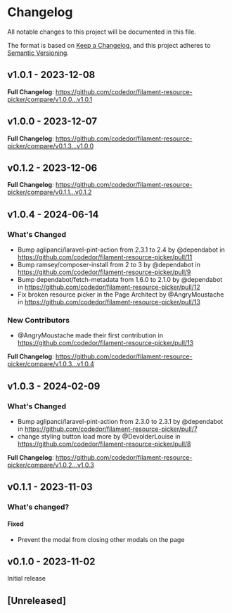 # Changelog

All notable changes to this project will be documented in this file.

The format is based on [Keep a Changelog](https://keepachangelog.com/en/1.0.0/),
and this project adheres to [Semantic Versioning](https://semver.org/spec/v2.0.0.html).

## v1.0.1 - 2023-12-08

**Full Changelog**: https://github.com/codedor/filament-resource-picker/compare/v1.0.0...v1.0.1

## v1.0.0 - 2023-12-07

**Full Changelog**: https://github.com/codedor/filament-resource-picker/compare/v0.1.3...v1.0.0

## v0.1.2 - 2023-12-06

**Full Changelog**: https://github.com/codedor/filament-resource-picker/compare/v0.1.1...v0.1.2

## v1.0.4 - 2024-06-14

### What's Changed

* Bump aglipanci/laravel-pint-action from 2.3.1 to 2.4 by @dependabot in https://github.com/codedor/filament-resource-picker/pull/11
* Bump ramsey/composer-install from 2 to 3 by @dependabot in https://github.com/codedor/filament-resource-picker/pull/9
* Bump dependabot/fetch-metadata from 1.6.0 to 2.1.0 by @dependabot in https://github.com/codedor/filament-resource-picker/pull/12
* Fix broken resource picker in the Page Architect by @AngryMoustache in https://github.com/codedor/filament-resource-picker/pull/13

### New Contributors

* @AngryMoustache made their first contribution in https://github.com/codedor/filament-resource-picker/pull/13

**Full Changelog**: https://github.com/codedor/filament-resource-picker/compare/v1.0.3...v1.0.4

## v1.0.3 - 2024-02-09

### What's Changed

* Bump aglipanci/laravel-pint-action from 2.3.0 to 2.3.1 by @dependabot in https://github.com/codedor/filament-resource-picker/pull/7
* change styling button load more by @DevolderLouise in https://github.com/codedor/filament-resource-picker/pull/8

**Full Changelog**: https://github.com/codedor/filament-resource-picker/compare/v1.0.2...v1.0.3

## v0.1.1 - 2023-11-03

### What's changed?

#### Fixed

- Prevent the modal from closing other modals on the page

## v0.1.0 - 2023-11-02

Initial release

## [Unreleased]
